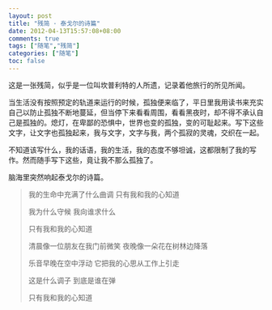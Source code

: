 ```yaml
---
layout: post
title: "残简 · 泰戈尔的诗篇"
date: 2012-04-13T15:57:08+08:00
comments: true
tags: ["随笔","残简"]
categories: ["随笔"]
toc: false
---
```


这是一张残简，似乎是一位叫坎普利特的人所遗，记录着他旅行的所见所闻。

当生活没有按照预定的轨道来运行的时候，孤独便来临了，平日里我用读书来充实自己以防止孤独不断地蔓延，但当停下来看看周围，看看黑夜时，却不得不承认自己是孤独的。熄灯，在卑鄙的恐惧中，世界也变的孤独，变的可耻起来。写下这些文字，让文字也孤独起来，我与文字，文字与我，两个孤寂的灵魂，交织在一起。

不知道该写什么，我的话语，我的生活，我的态度不够坦诚，这都限制了我的写作。然而随手写下这些，竟让我不那么孤独了。

脑海里突然响起泰戈尔的诗篇。

> 我的生命中充满了什么曲调 只有我和我的心知道
>
> 我为什么守候 我向谁求什么
>
> 只有我和我的心知道
>
> 清晨像一位朋友在我门前微笑 夜晚像一朵花在树林边降落
>
> 乐音早晚在空中浮动 它把我的心思从工作上引走
>
> 这是什么调子 到底是谁在弹
>
> 只有我和我的心知道

